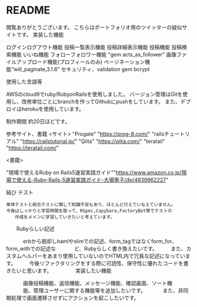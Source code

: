 # README

閲覧ありがとうございます。
こちらはポートフォリオ用のツイッターの疑似サイトです。
実装した機能

ログインログアウト機能
投稿一覧表示機能
投稿詳細表示機能
投稿機能
投稿検索機能
いいね機能
フォローフォロワー機能 "gem acts_as_follower"
画像ファイルアップロード機能(プロフィールのみ)
ページネーション機能"will_paginate,3.1.6"
セキュリティ、validation gem bcrypt

使用した言語等

AWSのcloud9でruby/RubyonRailsを使用しました。
バージョン管理はGitを使用し、改修単位ごとにbranchを作ってGithubにpushをしています。
また、デプロイはherokuを使用しています。


制作期間
約20日ほどです。

参考サイト、書籍
<サイト>
"Progate"  "https://prog-8.com/"
"railsチュートリアル"  "https://railstutorial.jp/"
"Qiita"  "https://qiita.com/"
"teratail"  "https://teratail.com/"

<書籍>


"現場で使えるRuby on Rails5速習実践ガイド""https://www.amazon.co.jp/現場で使える-Ruby-Rails-5速習実践ガイド-大場寧子/dp/4839962227"

結び
 テスト
  
  
    単体テストと統合テストに関して知識不足もあり、ほとんど行えていなえていません。
    今後はしっかりと学習時間を取って、RSpec,Capybara,FactoryBot等でテストの
	　　作成をメインに学習していきたいと考えています。
	
　　Rubyらしい記述
  
  
 　　　 erbから脱却しhamlやslimでの記述、form_tagではなくform_for、form_withでの記述な
 　　　 ど、Rubyらしく書き換えたいです。
　　	また、カスタムヘルパーをあまり使用していないのでHTML内で冗長な記述になっています。
　　	今後リファクタリングをする際に可読性、保守性に優れたコードを書きたいと思います。
	　　
　　実装したい機能
  
  
 　　　 画像投稿機能、返信機能、メッセージ機能、確認画面、ソート機
 　　　 能、管理ユーザーに関する機能等を追加したいです。
	　　　また、非同期処理で画面遷移させずにアクションを起こしたいです。	
  